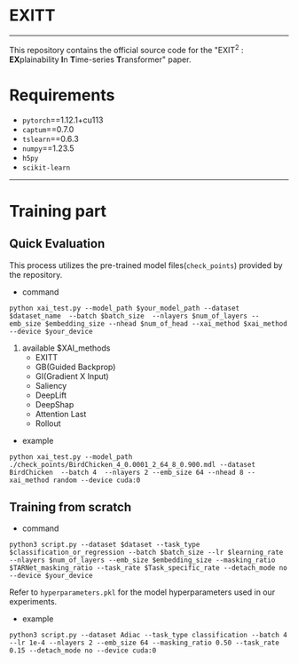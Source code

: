 <h1> EXITT </h1>

<hr>

This repository contains the official source code for the "EXIT$^{2}$ : **EX**plainability **I**n **T**ime-series **T**ransformer" paper.


<h1> Requirements </h1>

- `pytorch`==1.12.1+cu113
- `captum`==0.7.0
- `tslearn`==0.6.3
- `numpy`==1.23.5
- `h5py`
- `scikit-learn`

<hr>

<h1> Training part </h1>

<h2> Quick Evaluation </h2>

This process utilizes the pre-trained model files(`check_points`) provided by the repository.

- command

```python xai_test.py --model_path $your_model_path --dataset $dataset_name  --batch $batch_size  --nlayers $num_of_layers --emb_size $embedding_size --nhead $num_of_head --xai_method $xai_method --device $your_device```

1. available $XAI_methods
    - EXITT
    - GB(Guided Backprop)
    - GI(Gradient X Input)
    - Saliency
    - DeepLift
    - DeepShap
    - Attention Last
    - Rollout


- example

 ```python xai_test.py --model_path ./check_points/BirdChicken_4_0.0001_2_64_8_0.900.mdl --dataset BirdChicken  --batch 4  --nlayers 2 --emb_size 64 --nhead 8 --xai_method random --device cuda:0```


<h2> Training from scratch </h2>

- command

```python3 script.py --dataset $dataset --task_type $classification_or_regression --batch $batch_size --lr $learning_rate --nlayers $num_of_layers --emb_size $embedding_size --masking_ratio $TARNet_masking_ratio --task_rate $Task_specific_rate --detach_mode no --device $your_device```

Refer to `hyperparameters.pkl` for the model hyperparameters used in our experiments.

- example

```python3 script.py --dataset Adiac --task_type classification --batch 4 --lr 1e-4 --nlayers 2 --emb_size 64 --masking_ratio 0.50 --task_rate 0.15 --detach_mode no --device cuda:0```
